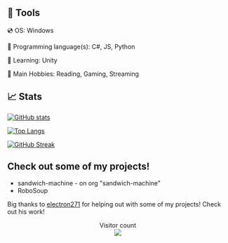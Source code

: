 ## 🔧 Tools

💿 OS: Windows

💾 Programming language(s): C#, JS, Python

📖 Learning: Unity

🔧 Main Hobbies: Reading, Gaming, Streaming

## 📈 Stats

[![GitHub stats](https://github-readme-stats.vercel.app/api?username=SoupDevHub&show_icons=true&theme=synthwave&include_all_commits=true)](https://github.com/SoupDevHub/SoupDevHub)

[![Top Langs](https://github-readme-stats.vercel.app/api/top-langs/?username=SoupDevHub&langs_count=10&exclude_repo=TerminalInATerminal&layout=compact)](https://github.com/SoupDevHub/SoupDevHub)

[![GitHub Streak](http://github-readme-streak-stats.herokuapp.com?user=SoupDevHub&theme=synthwave)](https://git.io/streak-stats)

## Check out some of my projects!

- sandwich-machine -  on org "sandwich-machine"
- RoboSoup

Big thanks to [electron271](https://github.com/electron271) for helping out with some of my projects! Check out his work!

<p align="center"> 
  Visitor count<br>
  <img src="https://profile-counter.glitch.me/SoupDevHub/count.svg" />
</p>


